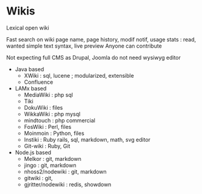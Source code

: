 # Wikis

Lexical open wiki

Fast search on wiki page name, page history, modif notif, usage stats : read, wanted
simple text syntax, live preview
Anyone can  contribute

Not expecting full CMS as Drupal, Joomla
do not need wysiwyg editor

- Java based
  - XWiki : sql, lucene ; modularized, extensible
  - Confluence
- LAMx based
  - MediaWiki : php sql
  - Tiki
  - DokuWiki : files
  - WikkaWiki : php mysql
  - mindtouch : php commercial
  - FosWiki : Perl, files
  - Moinmoin : Python, files
  - Instiki : Ruby rails, sql, markdown, math, svg editor
  - Git-wiki : Ruby, Git
- Node.js based
  - Melkor : git,  markdown
  - jingo : git,  markdown
  - nhoss2/nodewiki : git, markdown
  - gitwiki : git, 
  - gjritter/nodewiki : redis, showdown
